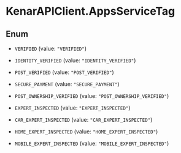 # KenarAPIClient.AppsServiceTag

## Enum


* `VERIFIED` (value: `"VERIFIED"`)

* `IDENTITY_VERIFIED` (value: `"IDENTITY_VERIFIED"`)

* `POST_VERIFIED` (value: `"POST_VERIFIED"`)

* `SECURE_PAYMENT` (value: `"SECURE_PAYMENT"`)

* `POST_OWNERSHIP_VERIFIED` (value: `"POST_OWNERSHIP_VERIFIED"`)

* `EXPERT_INSPECTED` (value: `"EXPERT_INSPECTED"`)

* `CAR_EXPERT_INSPECTED` (value: `"CAR_EXPERT_INSPECTED"`)

* `HOME_EXPERT_INSPECTED` (value: `"HOME_EXPERT_INSPECTED"`)

* `MOBILE_EXPERT_INSPECTED` (value: `"MOBILE_EXPERT_INSPECTED"`)


